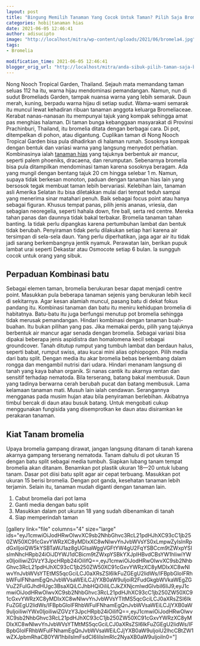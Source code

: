 ```yaml
---
layout: post
title: "Bingung Memilih Tanaman Yang Cocok Untuk Taman? Pilih Saja Bromelia"
categories: hobi|tanaman hias
date: 2021-06-05 12:46:41
author: adisucipto
image: "http://localhost/mitra/wp-content/uploads/2021/06/bromela4.jpg"
tags:
- Bromelia

modification_time: 2021-06-05 12:46:41
blogger_orig_url: "http://localhost/mitra/anda-sibuk-pilih-taman-saja-bromelia.html"
---
```


Nong Nooch Tropical Garden, Thailand. Sejauh mata memandang taman seluas 112 ha itu, warna hijau mendominasi pemandangan. Namun, nun di sudut Bromeliads Garden, tampak nuansa warna yang lebih semarak. Daun merah, kuning, berpadu warna hijau di setiap sudut.
Wama-wami semarak itu muncul lewat kehadiran ribuan tanaman anggota keluarga Bromeliaceae. Kerabat nanas-nanasan itu mempunyai tajuk yang kompak sehingga amat pas menghias halaman. Di taman bunga kebanggaan masyarakat di Provinsi Prachinburi, Thailand, itu bromelia ditata dengan berbagai cara. Di pot, ditempelkan di pohon, atau digantung.
Cuplikan taman di Nong Nooch Tropical Garden bisa pula dihadirkan di halaman rumah. Sosoknya kompak dengan bentuk dan variasi warna yang langsung menyedot perhatian. Kombinasinya ialah <a class="wpil_keyword_link " href="http://127.0.0.1/mitra/tanaman-hias"  title="tanaman hias" data-wpil-keyword-link="linked">tanaman hias</a> yang tajuknya berbentuk air mancur, seperti palem phoeniks, dracaena, dan rerumputan.
Sebenarnya bromelia bisa pula ditampilkan mendominasi taman karena sosoknya beragam. Ada yang mungil dengan bentang tajuk 20 cm hingga selebar 1 m. Namun, supaya tidak berkesan monoton, paduan dengan tanaman hias lain yang bersosok tegak membuat taman lebih bervariasi.
Kelebihan lain, tanaman asli Amerika Selatan itu bisa diletakkan mulai dari tempat teduh sampai yang menerima sinar matahari penuh. Baik sebagai focus point atau hanya sebagai figuran. Khusus tempat panas, pilih jenis ananas, vriesia, dan sebagian neoregelia, seperti hahala down, fire ball, serta red centre. Mereka tahan panas dan daunnya tidak bakal terbakar.
Bromelia tanaman tahan banting. Ia tidak perlu dipangkas karena pertumbuhan lambat dan bentuk tidak berubah. Penyiraman tidak perlu dilakukan setiap hari karena air tersimpan di sela-sela daun. Yang perlu diperhatikan, jaga agar air itu tidak jadi sarang berkembangnya jentik nyamuk. Perawatan lain, berikan pupuk lambat urai seperti Dekastar atau Osmocote setiap 6 bulan. Ia sungguh cocok untuk orang yang sibuk.
<h2 id="Kombinasi">Perpaduan Kombinasi batu</h2>
Sebagai elemen taman, bromelia berukuran besar dapat menjadi centre point. Masukkan pula beberapa tanaman sejenis yang berukuran lebih kecil di sekitarnya. Agar kesan alamiah muncul, pasang batu di dekat fokus pandang itu. Kombinasi tanaman dan batu itu meniru kehidupan bromelia di habitatnya. Batu-batu itu juga berfungsi menutup pot bromelia sehingga tidak merusak pemandangan.
Hindari kombinasi dengan tanaman buah-buahan. Itu bukan pilihan yang pas. Jika memakai perdu, pilih yang tajuknya berbentuk air mancur agar senada dengan bromelia. Sebagai variasi bisa dipakai beberapa jenis aspidistra dan homalomena kecil sebagai groundcover. Tanah ditutup rumput yang tumbuh lambat dan berdaun halus, seperti babat, rumput swiss, atau kucai mini alias ophiopogon.
Pilih media dari batu split. Dengan media itu akar bromelia bebas berkembang dalam rongga dan mengambil nutrisi dari udara. Hindari menanam langsung di tanah yang kaya bahan organik. Si nanas cantik itu akarnya rentan dan sensitif terhadap nematoda. Bila terserang, batang bakal membusuk. Daun yang tadinya berwarna cerah berubah pucat dan batang membusuk. Lama kelamaan tanaman mati.
Musuh lain ialah cendawan. Serangannya mengganas pada musim hujan atau bila penyiraman berlebihan. Akibatnya timbul bercak di daun atau busuk batang. Untuk mengobati cukup menggunakan fungisida yang disemprotkan ke daun atau disiramkan ke perakaran tanaman.
<h2 id="Tanam">Kiat Tanam bromelia</h2>
Upaya bromelia gampang dirawat, jangan langsung ditanam di tanah karena akarnya gampang terserang nematoda. Tanam dahulu di pot ukuran 15 dengan batu split sebagai media tumbuh. Siapkan lubang tanam tempat bromelia akan ditanam. Benamkan pot plastik ukuran 18—20 untuk lubang tanam. Dasar pot diisi batu split agar air cepat terbuang. Masukkan pot ukuran 15 berisi bromelia. Dengan pot ganda, kesehatan tanaman lebih terjamin. Selain itu, tanaman mudah diganti dengan tanaman lain.
<ol>
 	<li id="step1">Cabut bromelia dari pot lama</li>
 	<li id="step2">Ganti media dengan batu split</li>
 	<li id="step3">Masukkan dalam pot ukuran 18 yang sudah dibenamkan di tanah</li>
 	<li id="step4">Siap memperindah taman</li>
</ol>
[gallery link="file" columns="4" size="large" ids="eyJ1cmwiOiJodHRwOlwvXC9sb2NhbGhvc3RcL21pdHJhXC93cC1jb250ZW50XC91cGxvYWRzXC8yMDIxXC8wNlwvYnJvbWVsYS0xLmpwZyIsInRpdGxlIjoiQW5kYSBTaWJ1az8gUGlsaWggVGFtYW4gU2FqYSBCcm9tZWxpYSIsImNhcHRpb24iOiJDYWJ1dCBicm9tZWxpYSBkYXJpIHBvdCBsYW1hIiwiYWx0IjoiIiwiZGVzY3JpcHRpb24iOiIifQ==,eyJ1cmwiOiJodHRwOlwvXC9sb2NhbGhvc3RcL21pdHJhXC93cC1jb250ZW50XC91cGxvYWRzXC8yMDIxXC8wNlwvYnJvbWVsYTEtMS5qcGciLCJ0aXRsZSI6IkFuZGEgU2lidWs/IFBpbGloIFRhbWFuIFNhamEgQnJvbWVsaWEiLCJjYXB0aW9uIjoiR2FudGkgbWVkaWEgZGVuZ2FuIGJhdHUgc3BsaXQiLCJhbHQiOiIiLCJkZXNjcmlwdGlvbiI6IiJ9,eyJ1cmwiOiJodHRwOlwvXC9sb2NhbGhvc3RcL21pdHJhXC93cC1jb250ZW50XC91cGxvYWRzXC8yMDIxXC8wNlwvYnJvbWVsYTItMS5qcGciLCJ0aXRsZSI6IkFuZGEgU2lidWs/IFBpbGloIFRhbWFuIFNhamEgQnJvbWVsaWEiLCJjYXB0aW9uIjoiIiwiYWx0IjoiIiwiZGVzY3JpcHRpb24iOiIifQ==,eyJ1cmwiOiJodHRwOlwvXC9sb2NhbGhvc3RcL21pdHJhXC93cC1jb250ZW50XC91cGxvYWRzXC8yMDIxXC8wNlwvYnJvbWVsYTMtMS5qcGciLCJ0aXRsZSI6IkFuZGEgU2lidWs/IFBpbGloIFRhbWFuIFNhamEgQnJvbWVsaWEiLCJjYXB0aW9uIjoiU2lhcCBtZW1wZXJpbmRhaCB0YW1hbiIsImFsdCI6IiIsImRlc2NyaXB0aW9uIjoiIn0="]
<script type="application/ld+json">
{
  "@context": "https://schema.org/",
  "@type": "HowTo",
  "name": "Cara Menanam Bromelia Dengan mudah",
  "description": "Upaya bromelia gampang dirawat, jangan langsung ditanam di tanah karena akarnya gampang terserang nematoda. Tanam dahulu di pot ukuran 15 dengan batu split sebagai media tumbuh",
  "image": "http://127.0.0.1/mitra/wp-content/uploads/2021/06/bromela4.jpg",
  "totalTime": "PT25M",
  "estimatedCost": {
    "@type": "MonetaryAmount",
    "currency": "IDR",
    "value": "3"
  },
  "supply": [{
    "@type": "HowToSupply",
    "name": "sekam"
  },{
    "@type": "HowToSupply",
    "name": "pot plastik"
  },{
    "@type": "HowToSupply",
    "name": "batu split"
  }],
  "tool": {
    "@type": "HowToTool",
    "name": "pruning shears"
  },
  "step": [{
    "@type": "HowToStep",
    "text": "Cabut bromelia dari pot lama",
    "image": "http://127.0.0.1/mitra/wp-content/uploads/2021/06/bromela.jpg",
    "name": "step1",
    "url": "http://127.0.0.1/mitra/anda-sibuk-pilih-taman-saja-bromelia.html#step1"
  },{
    "@type": "HowToStep",
    "text": "Ganti media dengan batu split",
    "image": "http://127.0.0.1/mitra/wp-content/uploads/2021/06/bromela1.jpg",
    "name": "step2",
    "url": "http://127.0.0.1/mitra/anda-sibuk-pilih-taman-saja-bromelia.html#step2"
  },{
    "@type": "HowToStep",
    "text": "Masukkan dalam pot ukuran 18 yang sudah dibenamkan di tanah",
    "image": "http://127.0.0.1/mitra/wp-content/uploads/2021/06/bromela2.jpg",
    "name": "step3",
    "url": "http://127.0.0.1/mitra/anda-sibuk-pilih-taman-saja-bromelia.html#step3"
  },{
    "@type": "HowToStep",
    "text": "Siap memperindah taman",
    "image": "http://127.0.0.1/mitra/wp-content/uploads/2021/06/bromela3.jpg",
    "name": "step4",
    "url": "http://127.0.0.1/mitra/anda-sibuk-pilih-taman-saja-bromelia.html#step4"
  }]
}
</script>
